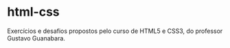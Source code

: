 # html-css
 Exercícios e desafios propostos pelo curso de HTML5 e CSS3, do professor Gustavo Guanabara. 
